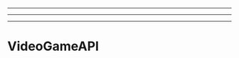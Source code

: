 --------------------------------------------------------------
----------------------------------------------------------------------------------------------------
-------------------------------------------------------
# VideoGameAPI

